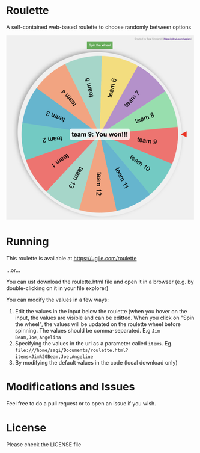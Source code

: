 # Roulette
A self-contained web-based roulette to choose randomly between options

<img src="roulette.png" alt="Project Screenshot" width="500"/>


# Running
This roulette is available at https://ugile.com/roulette

...or...

You can ust download the roulette.html file and open it in a browser (e.g. by double-clicking on it in your file explorer)

You can modify the values in a few ways:

1. Edit the values in the input below the roulette (when you hover on the input, the values are visible and can be editted. When you click on "Spin the wheel", the values will be updated on the roulette wheel before spinning. The values should be comma-separated. E.g `Jim Beam,Joe,Angelina`
2. Specifying the values in the url as a parameter called `items`. Eg. `file:///home/sagi/Documents/roulette.html?items=Jim%20Beam,Joe,Angeline`
3. By modifying the default values in the code (local download only)

# Modifications and Issues
Feel free to do a pull request or to open an issue if you wish.

# License
Please check the LICENSE file
